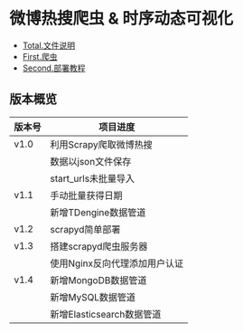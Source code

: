 # 微博热搜爬虫 & 时序动态可视化

- [Total.文件说明](/file_explain.md)
- [First.爬虫](/weibohotsearch_crawler/)
- [Second.部署教程](/scrapyd_course.md)

## 版本概览

| 版本号 | 项目进度 |
|-- |-- |
| v1.0 | 利用Scrapy爬取微博热搜 |
|  | 数据以json文件保存 |
|  | start_urls未批量导入 |
| v1.1 | 手动批量获得日期 |
|  | 新增TDengine数据管道 |
| v1.2 | scrapyd简单部署 |
| v1.3 | 搭建scrapyd爬虫服务器 |
|  | 使用Nginx反向代理添加用户认证 |
| v1.4 | 新增MongoDB数据管道 |
|  | 新增MySQL数据管道 |
|  | 新增Elasticsearch数据管道 |
